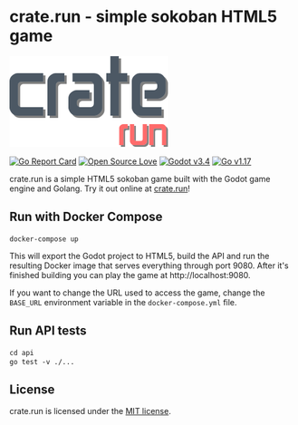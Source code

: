 # crate.run - simple sokoban HTML5 game

![crate.run logo](https://raw.githubusercontent.com/no1msd/crate-run/main/game/resources/logo.png)

[![Go Report Card](https://goreportcard.com/badge/github.com/no1msd/crate-run)](https://goreportcard.com/report/github.com/no1msd/crate-run)
[![Open Source Love](https://badges.frapsoft.com/os/mit/mit.svg?v=102)](https://github.com/ellerbrock/open-source-badge/)
[![Godot v3.4](https://img.shields.io/badge/Godot-v3.4-%23478cbf?logo=godot-engine&logoColor=white)](https://godotengine.org/)
[![Go v1.17](https://img.shields.io/badge/Go-v1.17-%23478cbf?logo=go&logoColor=white)](https://golang.org/)

crate.run is a simple HTML5 sokoban game built with the Godot game engine and Golang. Try it out 
online at [crate.run](https://crate.run)!

## Run with Docker Compose

```shell script
docker-compose up
```

This will export the Godot project to HTML5, build the API and run the resulting Docker image 
that serves everything through port 9080. After it's finished building you can play the game at 
http://localhost:9080.

If you want to change the URL used to access the game, change the `BASE_URL` environment 
variable in the `docker-compose.yml` file.

## Run API tests

```shell script
cd api
go test -v ./...
```

## License

crate.run is licensed under the [MIT license](https://github.com/no1msd/crate-run/blob/main/LICENSE).
